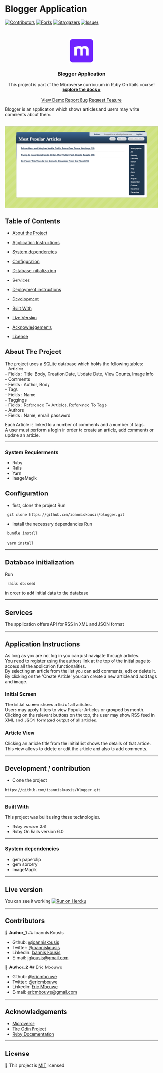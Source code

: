 # Blogger Application

<!--
*** Thanks for checking out this README Template. If you have a suggestion that would
*** make this better, please fork the repo and create a pull request or simply open
*** an issue with the tag "enhancement".
*** Thanks again! Now go create something AMAZING! :D
-->

<!-- PROJECT SHIELDS -->
<!--
*** I'm using markdown "reference style" links for readability.
*** Reference links are enclosed in brackets [ ] instead of parentheses ( ).
*** See the bottom of this document for the declaration of the reference variables
*** for contributors-url, forks-url, etc. This is an optional, concise syntax you may use.
*** https://www.markdownguide.org/basic-syntax/#reference-style-links
-->

[![Contributors][contributors-shield]][contributors-url]
[![Forks][forks-shield]][forks-url]
[![Stargazers][stars-shield]][stars-url]
[![Issues][issues-shield]][issues-url]

<!-- PROJECT LOGO -->
<br />
<p align="center">
  <a href="https://github.com/ioanniskousis/blogger">
    <img src="app/assets/images/microverse.png" alt="Microverse Logo" width="80" height="80">
  </a>
  
  <h3 align="center">Blogger Application</h3>
  
  <p align="center">
    This project is part of the Microverse curriculum in Ruby On Rails course!
    <br />
    <a href="https://github.com/ioanniskousis/blogger"><strong>Explore the docs »</strong></a>
    <br />
    <br />
    <a href="https://cryptic-basin-86174.herokuapp.com/">View Demo</a>
    <a href="https://github.com/ioanniskousis/blogger/issues">Report Bug</a>
    <a href="https://github.com/ioanniskousis/blogger/issues">Request Feature</a>
  </p>
</p>

Blogger is an application which shows articles and users may write comments about them.  


<br />
<img src="app/assets/images/articles.png" alt="program interface">
<br />

<!-- TABLE OF CONTENTS -->

## Table of Contents

- [About the Project](#about-the-project)
- [Application Instructions](#application-instructions)

- [System dependencies](#system-dependencies)
- [Configuration](#configuration)
- [Database initialization](#database-initialization)
- [Services](#services)
- [Deployment instructions](#deployment-instructions)

- [Development](#development)

- [Built With](#built-with)
- [Live Version](#live-version)
- [Acknowledgements](#acknowledgements)
- [License](#license)

<!-- ABOUT THE PROJECT -->

## About The Project  

 The project uses a SQLite database which holds the following tables:  
    - Articles  
      - Fields : Title, Body, Creation Date, Update Date, View Counts, Image Info  
    - Comments  
      - Fields : Author, Body  
    - Tags  
      - Fields : Name  
    - Taggings  
      - Fields : Reference To Articles, Reference To Tags  
    - Authors  
      - Fields : Name, email, password  

Each Article is linked to a number of comments and a number of tags.  
A user must perform a login in order to create an article, add comments or update an article.  

<hr/>

### System Requierments
  - Ruby
  - Rails
  - Yarn
  - ImageMagik

## Configuration
  - first, clone the project 
  Run 
```
 git clone https://github.com/ioanniskousis/blogger.git
```
  - Install the necessary dependancies 
 Run 
```
 bundle install

 yarn install
```

<hr/>

## Database initialization

 Run 
```
 rails db:seed
```
in order to add initial data to the database

<hr/>

## Services
  The application offers API for RSS in XML and JSON format

<hr/>
  
<!-- ABOUT THE PROJECT -->
## Application Instructions  
  As long as you are not log in you can just navigate through articles.  
  You need to register using the authors link at the top of the initial page to access all the application functionalities.  
  By selecting an article from the list you can add comments, edit or delete it.  
  By clicking on the 'Create Article' you can create a new article and add tags and image.  

### Initial Screen
  The initial screen shows a list of all articles.  
  Users may apply filters to view Popular Articles or grouped by month.  
  Clicking on the relevant buttons on the top, the user may show RSS feed in XML and JSON formated output of all articles.  

### Article View
  Clicking an article title from the initial list shows the details of that article.  
  This view allows to delete or edit the article and also to add comments.  

<hr/>


## Development / contribution
  * Clone the project
  ```
  https://github.com/ioanniskousis/blogger.git
  ``` 
<hr/>


### Built With

This project was built using these technologies.

  - Ruby version 2.6
  - Ruby On Rails version 6.0

<hr/>

### System dependencies
  - gem paperclip
  - gem sorcery
  - ImageMagik

<hr/>

<!-- LIVE VERSION -->

## Live version

  You can see it working [![Run on Heroku](https://repl.it/badge/github/ioanniskousis/blogger)](https://cryptic-basin-86174.herokuapp.com/)

<hr/>
<!-- CONTACT -->

## Contributors

:bust_in_silhouette: **Author_1**
​## Ioannis Kousis

- Github: [@ioanniskousis](https://github.com/ioanniskousis)
- Twitter: [@ioanniskousis](https://twitter.com/ioanniskousis)
- Linkedin: [Ioannis Kousis](https://www.linkedin.com/in/ioannis-kousis-9a5051b4/)
- E-mail: jgkousis@gmail.com

:bust_in_silhouette: **Author_2**
​## Eric Mbouwe

- Github: [@ericmbouwe](https://github.com/ericmbouwe)
- Twitter: [@ericmbouwe](https://twitter.com/ericmbouwe)
- Linkedin: [Eric Mbouwe](https://www.linkedin.com/in/ericmbouwe/)
- E-mail: ericmbouwe@gmail.com

<hr/>
<!-- ACKNOWLEDGEMENTS -->

## Acknowledgements

  - [Microverse](https://www.microverse.org/)
  - [The Odin Project](https://www.theodinproject.com/)
  - [Ruby Documentation](https://www.ruby-lang.org/en/documentation/)

<!-- MARKDOWN LINKS & IMAGES -->
<!-- https://www.markdownguide.org/basic-syntax/#reference-style-links -->

[contributors-shield]: https://img.shields.io/github/contributors/ioanniskousis/blogger.svg?style=flat-square
[contributors-url]: https://github.com/ioanniskousis/blogger/graphs/contributors
[forks-shield]: https://img.shields.io/github/forks/ioanniskousis/blogger.svg?style=flat-square
[forks-url]: https://github.com/ioanniskousis/blogger/network/members
[stars-shield]: https://img.shields.io/github/stars/ioanniskousis/blogger.svg?style=flat-square
[stars-url]: https://github.com/ioanniskousis/blogger/stargazers
[issues-shield]: https://img.shields.io/github/issues/ioanniskousis/blogger.svg?style=flat-square
[issues-url]: https://github.com/ioanniskousis/blogger/issues

<hr/>
<!-- LICENSE -->

## License

📝
This project is [MIT](https://opensource.org/licenses/MIT) licensed.
